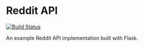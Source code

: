 # Reddit API

[![Build Status](https://travis-ci.org/rz1993/reddit-api.svg?branch=master)](https://travis-ci.org/rz1993/reddit-api)

An example Reddit API implementation built with Flask.
